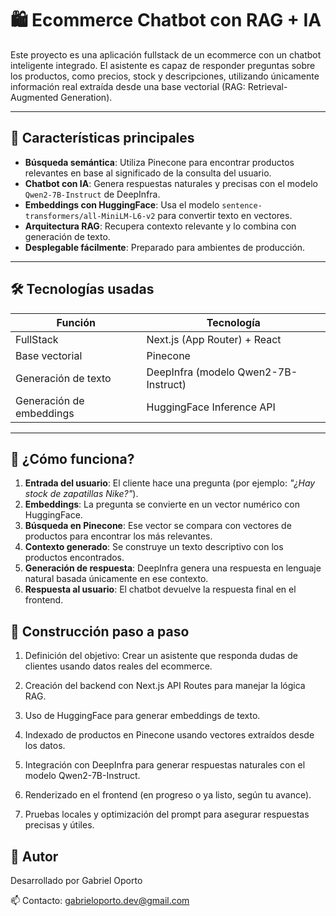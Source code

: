 # 🛍️ Ecommerce Chatbot con RAG + IA

Este proyecto es una aplicación fullstack de un ecommerce con un chatbot inteligente integrado. El asistente es capaz de responder preguntas sobre los productos, como precios, stock y descripciones, utilizando únicamente información real extraída desde una base vectorial (RAG: Retrieval-Augmented Generation).

---

## 🚀 Características principales

- **Búsqueda semántica**: Utiliza Pinecone para encontrar productos relevantes en base al significado de la consulta del usuario.
- **Chatbot con IA**: Genera respuestas naturales y precisas con el modelo `Qwen2-7B-Instruct` de DeepInfra.
- **Embeddings con HuggingFace**: Usa el modelo `sentence-transformers/all-MiniLM-L6-v2` para convertir texto en vectores.
- **Arquitectura RAG**: Recupera contexto relevante y lo combina con generación de texto.
- **Desplegable fácilmente**: Preparado para ambientes de producción.

---

## 🛠️ Tecnologías usadas

| Función                  | Tecnología                           |
| ------------------------ | ------------------------------------ |
| FullStack                | Next.js (App Router) + React         |
| Base vectorial           | Pinecone                             |
| Generación de texto      | DeepInfra (modelo Qwen2-7B-Instruct) |
| Generación de embeddings | HuggingFace Inference API            |

---

## 🧠 ¿Cómo funciona?

1. **Entrada del usuario**: El cliente hace una pregunta (por ejemplo: _"¿Hay stock de zapatillas Nike?"_).
2. **Embeddings**: La pregunta se convierte en un vector numérico con HuggingFace.
3. **Búsqueda en Pinecone**: Ese vector se compara con vectores de productos para encontrar los más relevantes.
4. **Contexto generado**: Se construye un texto descriptivo con los productos encontrados.
5. **Generación de respuesta**: DeepInfra genera una respuesta en lenguaje natural basada únicamente en ese contexto.
6. **Respuesta al usuario**: El chatbot devuelve la respuesta final en el frontend.

## 🧱 Construcción paso a paso

1. Definición del objetivo: Crear un asistente que responda dudas de clientes usando datos reales del ecommerce.

2. Creación del backend con Next.js API Routes para manejar la lógica RAG.

3. Uso de HuggingFace para generar embeddings de texto.

4. Indexado de productos en Pinecone usando vectores extraídos desde los datos.

5. Integración con DeepInfra para generar respuestas naturales con el modelo Qwen2-7B-Instruct.

6. Renderizado en el frontend (en progreso o ya listo, según tu avance).

7. Pruebas locales y optimización del prompt para asegurar respuestas precisas y útiles.

## 🙌 Autor

Desarrollado por Gabriel Oporto

📫 Contacto: [gabrieloporto.dev@gmail.com]()
